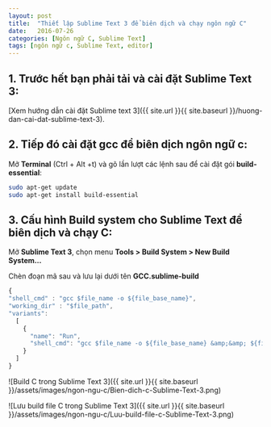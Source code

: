 ```yaml
---
layout: post
title:  "Thiết lập Sublime Text 3 để biên dịch và chạy ngôn ngữ C"
date:   2016-07-26
categories: [Ngôn ngữ C, Sublime Text]
tags: [ngôn ngữ c, Sublime Text, editor]
---
```


## 1. Trước hết bạn phải tải và cài đặt Sublime Text 3:

[Xem hướng dẫn cài đặt Sublime text 3]({{ site.url }}{{ site.baseurl }}/huong-dan-cai-dat-sublime-text-3).

## 2. Tiếp đó cài đặt gcc để biên dịch ngôn ngữ c:
Mở **Terminal** (Ctrl + Alt +t) và gõ lần lượt các lệnh sau để cài đặt gói **build-essential**:

~~~sh
sudo apt-get update
sudo apt-get install build-essential
~~~

## 3. Cấu hình Build system cho Sublime Text để biên dịch và chạy C:
Mở **Sublime Text 3**, chọn menu **Tools > Build System > New Build System…**

Chèn đoạn mã sau và lưu lại dưới tên **GCC.sublime-build**

~~~js
{
"shell_cmd" : "gcc $file_name -o ${file_base_name}",
"working_dir" : "$file_path",
"variants":
  [
    {
      "name": "Run",
      "shell_cmd": "gcc $file_name -o ${file_base_name} &amp;&amp; ${file_path}/${file_base_name}"
    }
  ]
}
~~~

![Build C trong Sublime Text 3]({{ site.url }}{{ site.baseurl }}/assets/images/ngon-ngu-c/Bien-dich-c-Sublime-Text-3.png)

![Lưu build file C trong Sublime Text 3]({{ site.url }}{{ site.baseurl }}/assets/images/ngon-ngu-c/Luu-build-file-c-Sublime-Text-3.png)